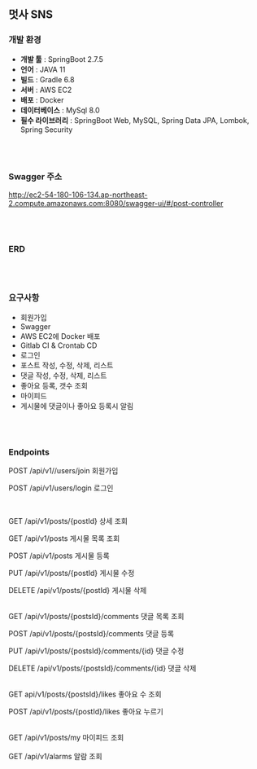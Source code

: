 ## 멋사 SNS  

### 개발 환경


- **개발 툴** : SpringBoot 2.7.5
- **언어** : JAVA 11
- **빌드** : Gradle 6.8
- **서버** : AWS EC2
- **배포** : Docker
- **데이터베이스** : MySql 8.0
- **필수 라이브러리** : SpringBoot Web, MySQL, Spring Data JPA, Lombok, Spring Security

<br/></br>
### Swagger 주소 
http://ec2-54-180-106-134.ap-northeast-2.compute.amazonaws.com:8080/swagger-ui/#/post-controller

<br/></br>
### ERD 

<br/></br>
### 요구사항
- 회원가입
- Swagger
- AWS EC2에 Docker 배포
- Gitlab CI & Crontab CD
- 로그인
- 포스트 작성, 수정, 삭제, 리스트
- 댓글 작성, 수정, 삭제, 리스트
- 좋아요 등록, 갯수 조회
- 마이피드
- 게시물에 댓글이나 좋아요 등록시 알림


<br/></br>
### Endpoints
POST /api/v1//users/join 회원가입 

POST /api/v1/users/login 로그인 

<br>

GET /api/v1/posts/{postId} 상세 조회

GET /api/v1/posts 게시물 목록 조회

POST /api/v1/posts 게시물 등록

PUT /api/v1/posts/{postId} 게시물 수정

DELETE /api/v1/posts/{postId} 게시물 삭제


<br>
GET /api/v1/posts/{postsId}/comments 댓글 목록 조회 

POST /api/v1/posts/{postsId}/comments 댓글 등록

PUT /api/v1/posts/{postsId}/comments/{id} 댓글 수정

DELETE /api/v1/posts/{postsId}/comments/{id} 댓글 삭제

<br>
GET api/v1/posts/{postsId}/likes 좋아요 수 조회

POST /api/v1/posts/{postId}/likes 좋아요 누르기


<br>
GET /api/v1/posts/my 마이피드 조회
<br>

<br>
GET /api/v1/alarms 알람 조회
